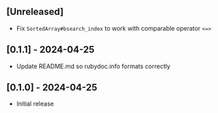 ## [Unreleased]

- Fix `SortedArray#bsearch_index` to work with comparable operator `<=>`

## [0.1.1] - 2024-04-25

- Update README.md so rubydoc.info formats correctly

## [0.1.0] - 2024-04-25

- Initial release
